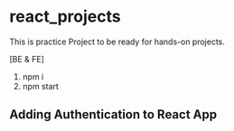 # react_projects
This is practice Project to be ready for hands-on projects.

[BE & FE]
1. npm i
2. npm start

## Adding Authentication to React App